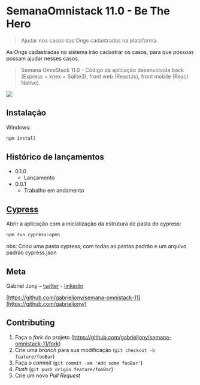 # SemanaOmnistack 11.0 - Be The Hero
> Ajudar nos casos das Ongs cadastradas na plataforma.

As Ongs cadastradas no sistema irão cadastrar os casos, para que possoas possam ajudar nesses casos.

> Semana OmniStack 11.0 - Código da aplicação desenvolvida back (Express + knex + Sqlite3), front web (ReactJs), front mobile (React Native).

![](../bethehero.png)

## Instalação

Windows:

```sh
npm install
```

## Histórico de lançamentos

* 0.1.0
    * Lançamento
* 0.0.1
    * Trabalho em andamento

## [Cypress](https://www.cypress.io/)

Abrir a aplicação com a inicialização da estrutura de pasta do cypress:
```sh
npm run cypress:open
```

obs: Criou uma pasta cypress, com todas as pastas padrão e um arquivo padrão cypress.json

## Meta

Gabriel Jony – [twitter](https://twitter.com/gabrieljonyb) - [linkedin](https://www.linkedin.com/in/gabriel-jony)

[https://github.com/gabrieljony/semana-omnistack-11](https://github.com/gabrieljony/)

## Contributing

1. Faça o _fork_ do projeto (<https://github.com/gabrieljony/semana-omnistack-11/fork>)
2. Crie uma _branch_ para sua modificação (`git checkout -b feature/fooBar`)
3. Faça o _commit_ (`git commit -am 'Add some fooBar'`)
4. _Push_ (`git push origin feature/fooBar`)
5. Crie um novo _Pull Request_
